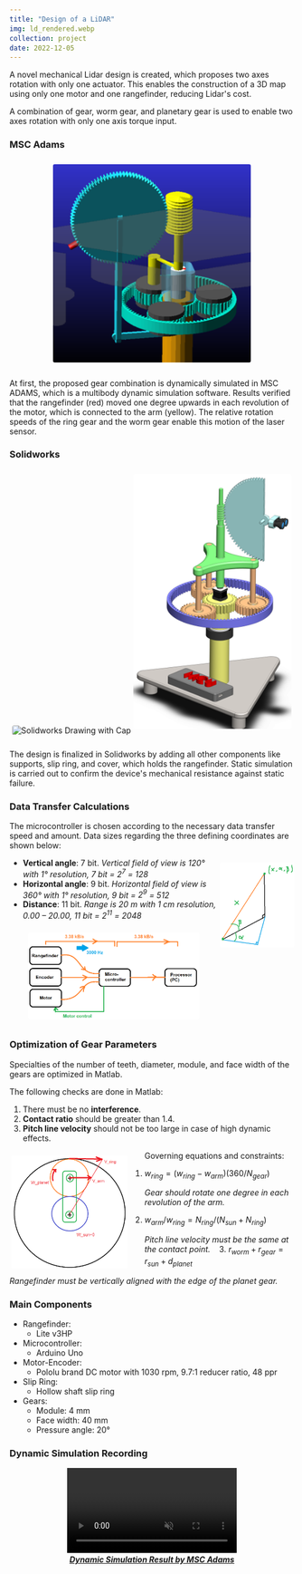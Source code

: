 ```yaml
---
title: "Design of a LiDAR"
img: ld_rendered.webp
collection: project
date: 2022-12-05
---
```


A novel mechanical Lidar design is created, which proposes two axes rotation with only one actuator. This enables the construction of a 3D map using only one motor and one rangefinder, reducing Lidar's cost. 

A combination of gear,  worm gear, and planetary gear is used to enable two axes rotation with only one axis torque input. 

### MSC Adams

<center>
<img src="/images/ld_adams.jpg" alt="Proposed design" style="height: 350px; border-radius: 3px; margin-top: 8px; margin-bottom: 8px;"/>
</center>
<br>
At first, the proposed gear combination is dynamically simulated in MSC ADAMS, which is a multibody dynamic simulation software. Results verified that the rangefinder (red) moved one degree upwards in each revolution of the motor, which is connected to the arm (yellow). The relative rotation speeds of the ring gear and the worm gear enable this motion of the laser sensor.

### Solidworks

<center>
<img src="/images/ld_solid.jpg" alt="Solidworks Drawing with Cap" style="height:450px; border-radius: 3px; margin-top: 8px; margin-bottom: 8px;"/>
<img src="/images/ld_solid_no_cap.jpg" alt="Solidworks Drawing without Cap" style="height: 450px; border-radius: 3px; margin-top: 8px; margin-bottom: 8px;"/>
</center>
<br>
The design is finalized in Solidworks by adding all other components like supports, slip ring, and cover, which holds the rangefinder. Static simulation is carried out to confirm the device's mechanical resistance against static failure.

### Data Transfer Calculations

The microcontroller is chosen according to the necessary data transfer speed and amount. Data sizes regarding the three defining coordinates are shown below:

<img align="right" src="/images/ld_point.jpg" alt="LiDAR Illustration" style="height:150px; border-radius: 3px; margin-top: 8px; margin-bottom: 8px; margin-left: 3px;">

* **Vertical angle**: 7 bit. 
_Vertical field of view is 120° with 1° resolution, 7 bit = $2^7$ = 128_
* **Horizontal angle**: 9 bit.
_Horizontal field of view is 360° with 1° resolution, 9 bit = $2^9$ = 512_
* **Distance**: 11 bit.
_Range is 20 m with 1 cm resolution, 0.00 – 20.00, 11 bit = $2^{11}$ = 2048_

<center>
<img src="/images/ld_data_transfer.jpg" alt="Data Transfer Diagram" style="width: 60.0%; border-radius: 3px; margin-top: 8px; margin-bottom: 8px;">
</center>

### Optimization of Gear Parameters

Specialties of the number of teeth, diameter, module, and face width of the gears are optimized in Matlab.

The following checks are done in Matlab:

1. There must be no **interference**. 
2. **Contact ratio** should be greater than 1.4.
3. **Pitch line velocity** should not be too large in case of high dynamic effects.

<img align="left" src="/images/ld_velocities.jpg" alt="LiDAR Illustration" style="height:200px; border-radius: 3px; margin-top: 8px; margin-bottom: 8px; margin-left: 3px; margin-right: 30px">

Governing equations and constraints:
1.  $w_{ring} = (w_{ring} - w_{arm}) (360 / N_{gear})$

_Gear should rotate one degree in each revolution of the arm._
 
2.  $w_{arm} / w_{ring} = N_{ring} / (N_{sun} + N_{ring})$  

_Pitch line velocity must be the same at the contact point._
  
3.  $r_{worm} + r_{gear} = r_{sun} + d_{planet}$

_Rangefinder must be vertically aligned with the edge of the planet gear._

### Main Components

* Rangefinder:
  * Lite v3HP
* Microcontroller:
  * Arduino Uno
* Motor-Encoder:
  * Pololu brand DC motor with 1030 rpm, 9.7:1 reducer ratio, 48 ppr
* Slip Ring:
  * Hollow shaft slip ring
* Gears:
  * Module: 4 mm
  * Face width: 40 mm
  * Pressure angle: 20°

### Dynamic Simulation Recording

<center>
<video class="projectVideo" muted autoplay loop>
  <source src="/videos/ld.mp4" type="video/mp4">
Your browser does not support the video tag.
</video>
</center>
<center>
<u><i><b>Dynamic Simulation Result by MSC Adams</b></i></u>
</center>
<br />
